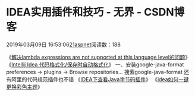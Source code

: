 
# IDEA实用插件和技巧 - 无界 - CSDN博客

2019年03月09日 16:53:06[21aspnet](https://me.csdn.net/21aspnet)阅读数：188


《[解决lambda expressions are not supported at this language level的问题](https://blog.csdn.net/fenghuibian/article/details/52704057)》
《[Intellij Idea 代码格式化/保存时自动格式化](https://blog.csdn.net/mr_rain/article/details/79279931)》
一、安装google-java-format
preferences -> plugins -> Browse repositories…
搜索google-java-format
还有阿里的代码规范插件也不错
《[IDEA下查看Java字节码插件](https://blog.csdn.net/qq_31936613/article/details/80520028)》
《[idea如何一键更换彩色主题](https://blog.csdn.net/qq_38225558/article/details/83997375)》

